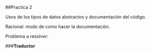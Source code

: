 ##Practica 2


Usos de los tipos de datos abstractos y documentación del código.

Racional: modo de como hacer la documentación.

Problema a resolver:

###**Traductor**

